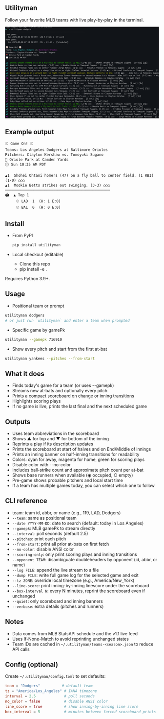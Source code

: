 ## Utilityman

Follow your favorite MLB teams with live play-by-play in the terminal. 

![Scorebug example](examples/images/example_image.png)

## Example output

```
⚾ Game On! ⚾
Teams: Los Angeles Dodgers at Baltimore Orioles  
Pitchers: Clayton Kershaw vs. Tomoyuki Sugano
📍 Oriole Park at Camden Yards
🕐 Sun 10:35 AM PDT

▲1  Shohei Ohtani homers (47) on a fly ball to center field. (1 RBI) (1-0) ○○○
▲1  Mookie Betts strikes out swinging. (3-3) ○○○
────────────────────────────────────────────────
🏟️  ▲ Top 1
     ⚾ LAD  1  (H: 1 E:0)
     ⚾ BAL  0  (H: 0 E:0)
```

## Install

- From PyPI
  ```bash
  pip install utilityman
  ```

- Local checkout (editable)
  - Clone this repo
  - pip install -e .

Requires Python 3.9+.

## Usage

- Positional team or prompt

```bash
utilityman dodgers
# or just run `utilityman` and enter a team when prompted
```

- Specific game by gamePk

```bash
utilityman --gamepk 716910
```

- Show every pitch and start from the first at-bat

```bash
utilityman yankees --pitches --from-start
```

## What it does

- Finds today's game for a team (or uses --gamepk)
- Streams new at-bats and optionally every pitch
- Prints a compact scoreboard on change or inning transitions
- Highlights scoring plays
- If no game is live, prints the last final and the next scheduled game

## Outputs

- Uses team abbreviations in the scoreboard
- Shows ▲ for top and ▼ for bottom of the inning
- Reprints a play if its description updates
- Prints the scoreboard at start of halves and on End/Middle of innings
- Prints an inning banner on half-inning transitions for readability
- Colors: cyan for away, magenta for home, green for scoring plays
- Disable color with --no-color
- Includes ball-strike count and approximate pitch count per at-bat
- Shows base runners when available (◉ occupied, ○ empty)
- Pre-game shows probable pitchers and local start time
- If a team has multiple games today, you can select which one to follow

## CLI reference

- team: team id, abbr, or name (e.g., 119, LAD, Dodgers)
- `--team`: same as positional team
- `--date YYYY-MM-DD`: date to search (default: today in Los Angeles)
- `--gamepk`: MLB gamePk to stream directly
- `--interval`: poll seconds (default 2.5)
- `--pitches`: print each pitch
- `--from-start`: print all prior at-bats on first fetch
- `--no-color`: disable ANSI color
- `--scoring-only`: only print scoring plays and inning transitions
- `--opponent TEAM`: disambiguate doubleheaders by opponent (id, abbr, or name)
- `--log FILE`: append the live stream to a file
- `--dump FILE`: write full game log for the selected game and exit
- `--tz ZONE`: override local timezone (e.g., America/New_York)
- `--line-score`: print inning-by-inning linescore under the scoreboard
- `--box-interval N`: every N minutes, reprint the scoreboard even if unchanged
- `--quiet`: only scoreboard and inning banners
- `--verbose`: extra details (pitches and runners)

## Notes

- Data comes from MLB StatsAPI schedule and the v1.1 live feed
- Uses If-None-Match to avoid reprinting unchanged states
 - Team IDs are cached in `~/.utilityman/teams-<season>.json` to reduce API calls

## Config (optional)

Create `~/.utilityman/config.toml` to set defaults:

```toml
team = "Dodgers"          # default team
tz = "America/Los_Angeles" # IANA timezone
interval = 2.5             # poll seconds
no_color = false           # disable ANSI color
line_score = true          # show inning-by-inning line score
box_interval = 5           # minutes between forced scoreboard prints
```